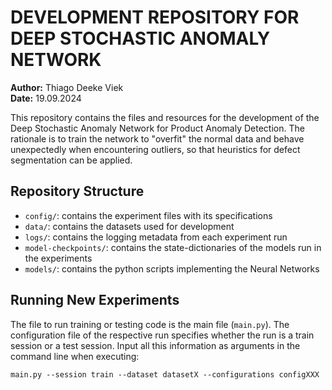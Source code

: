# DEVELOPMENT REPOSITORY FOR DEEP STOCHASTIC ANOMALY NETWORK

**Author:** Thiago Deeke Viek  
**Date:** 19.09.2024 

This repository contains the files and resources for the development of the Deep Stochastic Anomaly Network for Product Anomaly Detection. The rationale is to train the network to "overfit" the normal data and behave unexpectedly when encountering outliers, so that heuristics for defect segmentation can be applied.

## Repository Structure

- `config/`: contains the experiment files with its specifications
- `data/`: contains the datasets used for development
- `logs/`: contains the logging metadata from each experiment run
- `model-checkpoints/`: contains the state-dictionaries of the models run in the experiments
- `models/`: contains the python scripts implementing the Neural Networks

## Running New Experiments

The file to run training or testing code is the main file (`main.py`). The configuration file of the respective run specifies whether the run is a train session or a test session. Input all this information as arguments in the command line when executing:

```
main.py --session train --dataset datasetX --configurations configXXX
```
